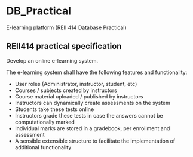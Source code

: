 # DB_Practical
E-learning platform (REII 414 Database Practical)


## REII414 practical specification

Develop an online e-learning system.

The e-learning system shall have the following features and functionality:

* User roles (Administrator, instructor, student, etc)
* Courses / subjects created by instructors
* Course material uploaded / published by instructors
* Instructors can dynamically create assessments on the system
* Students take these tests online
* Instructors grade these tests in case the answers cannot be computationally marked
* Individual marks are stored in a gradebook, per enrollment and assessment
* A sensible extensible structure to facilitate the implementation of additional functionality
